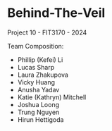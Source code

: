 # Behind-The-Veil

Project 10 - FIT3170 - 2024

Team Composition:

- Phillip (Kefei) Li
- Lucas Sharp
- Laura Zhakupova
- Vicky Huang
- Anusha Yadav
- Katie (Kathryn) Mitchell
- Joshua Loong
- Trung Nguyen
- Hirun Hettigoda
